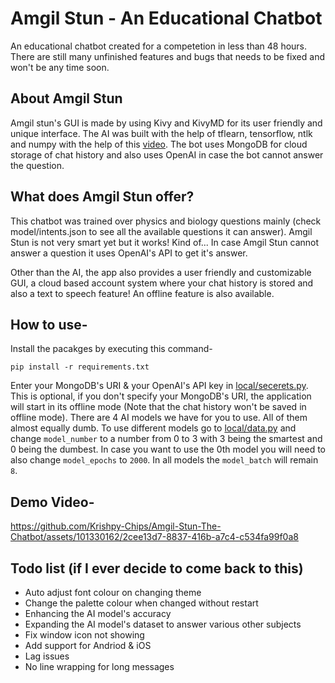 # Amgil Stun - An Educational Chatbot
 An educational chatbot created for a competetion in less than 48 hours.
 There are still many unfinished features and bugs that needs to be fixed and won't be any time soon.

## About Amgil Stun
 Amgil stun's GUI is made by using Kivy and KivyMD for its user friendly and unique interface. The AI was built with the help of tflearn, tensorflow, ntlk and numpy with the help of this [video](https://www.youtube.com/watch?v=wypVcNIH6D4). The bot uses MongoDB for cloud storage of chat history and also uses OpenAI in case the bot cannot answer the question.

## What does Amgil Stun offer?
 This chatbot was trained over physics and biology questions mainly (check model/intents.json to see all the available questions it can answer).
 Amgil Stun is not very smart yet but it works! Kind of...
 In case Amgil Stun cannot answer a question it uses OpenAI's API to get it's answer.

 Other than the AI, the app also provides a user friendly and customizable GUI, a cloud based account system where your chat history is stored and also a text to speech feature!
 An offline feature is also available.

## How to use-
 Install the pacakges by executing this command-
 ```
 pip install -r requirements.txt
 ```
 Enter your MongoDB's URI & your OpenAI's API key in [local/secerets.py](https://github.com/Krishpy-Chips/Amgil-Stun-The-Chatbot/blob/main/local/secerets.py). This is optional, if you don't specify your MongoDB's URI, the application will start in its offline mode (Note that the chat history won't be saved in offline mode).
 There are 4 AI models we have for you to use. All of them almost equally dumb.
 To use different models go to [local/data.py](https://github.com/Krishpy-Chips/Amgil-Stun-The-Chatbot/blob/main/local/data.py) and change `model_number` to a number from 0 to 3 with 3 being the smartest and 0 being the dumbest.
 In case you want to use the 0th model you will need to also change `model_epochs` to `2000`. In all models the `model_batch` will remain `8`.

## Demo Video-
https://github.com/Krishpy-Chips/Amgil-Stun-The-Chatbot/assets/101330162/2cee13d7-8837-416b-a7c4-c534fa99f0a8

## Todo list (if I ever decide to come back to this)
- Auto adjust font colour on changing theme
- Change the palette colour when changed without restart
- Enhancing the AI model's accuracy
- Expanding the AI model's dataset to answer various other subjects
- Fix window icon not showing
- Add support for Andriod & iOS
- Lag issues
- No line wrapping for long messages
